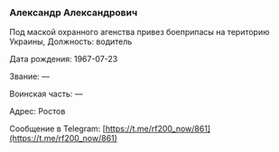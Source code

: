 ### Александр Александрович

Под маской охранного агенства привез боеприпасы на територию Украины, Должность: водитель

Дата рождения: 1967-07-23

Звание: —

Воинская часть: —

Адрес: Ростов

Сообщение в Telegram: [https://t.me/rf200_now/861](https://t.me/rf200_now/861)
